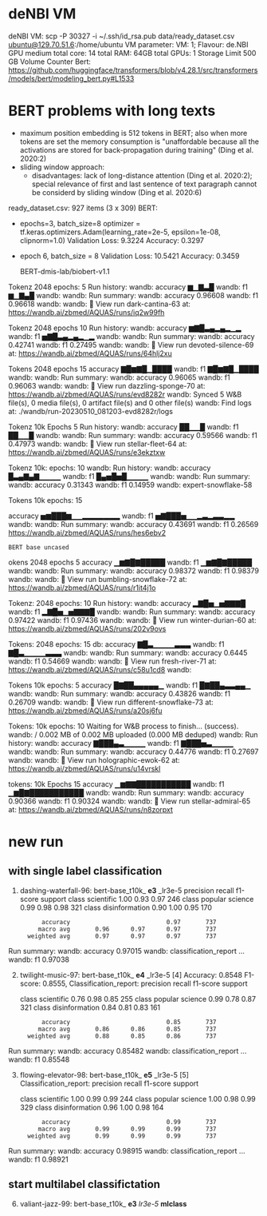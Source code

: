 # deNBI VM
deNBI VM: scp -P 30327  -i ~/.ssh/id_rsa.pub  data/ready_dataset.csv ubuntu@129.70.51.6:/home/ubuntu
VM parameter: VM: 1; Flavour: de.NBI GPU medium
total core: 14
total RAM: 64GB
total GPUs: 1
Storage Limit 500 GB
Volume Counter 
Bert: https://github.com/huggingface/transformers/blob/v4.28.1/src/transformers/models/bert/modeling_bert.py#L1533

# BERT problems with long texts
- maximum position embedding is 512 tokens in BERT; also when more tokens are set the memory consumption is "unaffordable because all the activations are stored for back-propagation during training" (Ding et al. 2020:2) 
- sliding window approach: 
  - disadvantages: lack of long-distance attention (Ding et al. 2020:2); special relevance of first and last sentence of text paragraph cannot be considerd by sliding window (Ding et al. 2020:6)




ready_dataset.csv: 927 items (3 x 309)
BERT: 
- epochs=3, batch_size=8
  optimizer = tf.keras.optimizers.Adam(learning_rate=2e-5, epsilon=1e-08, clipnorm=1.0)
  Validation Loss: 9.3224 Accuracy: 0.3297

- epoch 6, batch_size = 8
  Validation Loss: 10.5421 Accuracy: 0.3459



    BERT-dmis-lab/biobert-v1.1

Tokenz 2048
epochs: 5
 Run history:
wandb: accuracy ▆▁▇▃█
wandb:       f1 ▆▁▇▄█
wandb: 
wandb: Run summary:
wandb: accuracy 0.96608
wandb:       f1 0.96618
wandb: 
wandb: 🚀 View run dark-cantina-63 at: https://wandb.ai/zbmed/AQUAS/runs/iq2w99fh

Tokenz 2048
epochs 10
 Run history:
wandb: accuracy ▆▇█▃▄▂▄▂▁▂
wandb:       f1 ▅▇█▃▄▂▄▂▁▂
wandb: 
wandb: Run summary:
wandb: accuracy 0.42741
wandb:       f1 0.27495
wandb: 
wandb: 🚀 View run devoted-silence-69 at: https://wandb.ai/zbmed/AQUAS/runs/64hlj2xu

Tokens 2048
epochs 15
 accuracy ▇█▆▇█▁████
wandb:       f1 ▇█▆▇█▁████
wandb: 
wandb: Run summary:
wandb: accuracy 0.96065
wandb:       f1 0.96063
wandb: 
wandb: 🚀 View run dazzling-sponge-70 at: https://wandb.ai/zbmed/AQUAS/runs/evd8282r
wandb: Synced 5 W&B file(s), 0 media file(s), 0 artifact file(s) and 0 other file(s)
wandb: Find logs at: ./wandb/run-20230510_081203-evd8282r/logs







Tokenz 10k
Epochs 5
 Run history:
wandb: accuracy ██▁▁█
wandb:       f1 ██▁▁█
wandb: 
wandb: Run summary:
wandb: accuracy 0.59566
wandb:       f1 0.47973
wandb: 
wandb: 🚀 View run stellar-fleet-64 at: https://wandb.ai/zbmed/AQUAS/runs/e3ekztxw




Tokenz 10k:
epochs: 10
   wandb: Run history:
 wandb: accuracy █▃▄▇▄▇▁▁▁▁
   wandb:       f1 █▄▅█▅█▁▁▁▁
   wandb: 
   wandb: Run summary:
   wandb: accuracy 0.31343
   wandb:       f1 0.14959
   wandb: expert-snowflake-58


Tokens 10k
epochs: 15

accuracy ▅▆███▆▁▁▂▂▂▂▂▂▂
wandb:       f1 ▅▇███▅▁▁▂▃▂▃▃▂▂
wandb: 
wandb: Run summary:
wandb: accuracy 0.43691
wandb:       f1 0.26569
  https://wandb.ai/zbmed/AQUAS/runs/hes6ebv2









    BERT base uncased
okens 2048
epochs 5
accuracy ▁▆▇█▇█████
wandb:       f1 ▁▆▇█▇█████
wandb: 
wandb: Run summary:
wandb: accuracy 0.98372
wandb:       f1 0.98379
wandb: 
wandb: 🚀 View run bumbling-snowflake-72 at: https://wandb.ai/zbmed/AQUAS/runs/r1it4j1o



Tokenz: 2048
epochs: 10
 Run history:
wandb: accuracy ▂▇█▅▁▅▇▇▇█
wandb:       f1 ▂▇█▅▁▅▇▇▇█
wandb: 
wandb: Run summary:
wandb: accuracy 0.97422
wandb:       f1 0.97436
wandb: 
wandb: 🚀 View run winter-durian-60 at: https://wandb.ai/zbmed/AQUAS/runs/202v9ovs

Tokens: 2048
epochs: 15
db: accuracy ▇█▃▁▁▁▁▃▃▃
wandb:       f1 ▇█▃▁▁▁▁▃▃▃
wandb: 
wandb: Run summary:
wandb: accuracy 0.6445
wandb:       f1 0.54669
wandb: 
wandb: 🚀 View run fresh-river-71 at: https://wandb.ai/zbmed/AQUAS/runs/c58u1cd8
wandb: 


Tokens 10k
epochs: 5
accuracy █▇██▄▄▄▄▄▁
wandb:       f1 █▇██▄▃▃▄▄▁
wandb: 
wandb: Run summary:
wandb: accuracy 0.43826
wandb:       f1 0.26709
wandb: 
wandb: 🚀 View run different-snowflake-73 at: https://wandb.ai/zbmed/AQUAS/runs/a20sj6fu


Tokens: 10k
epochs: 10
 Waiting for W&B process to finish... (success).
wandb: / 0.002 MB of 0.002 MB uploaded (0.000 MB deduped)
wandb: Run history:
wandb: accuracy ▇███▄▃▁▁▁▁
wandb:       f1 ▇███▅▃▁▁▁▁
wandb: 
wandb: Run summary:
wandb: accuracy 0.44776
wandb:       f1 0.27697
wandb: 
wandb: 🚀 View run holographic-ewok-62 at: https://wandb.ai/zbmed/AQUAS/runs/u14vrskl


tokens: 10k
Epochs 15
accuracy ▁▆▇▇███████████
wandb:       f1 ▁▆█▇███████████
wandb: 
wandb: Run summary:
wandb: accuracy 0.90366
wandb:       f1 0.90324
wandb: 
wandb: 🚀 View run stellar-admiral-65 at: https://wandb.ai/zbmed/AQUAS/runs/n8zorpxt



# new run
## with single label classification 
1) dashing-waterfall-96: bert-base_t10k_ **e3** _lr3e-5 
  precision    recall  f1-score   support
     class scientific       1.00      0.93      0.97       246
class popular science       0.99      0.98      0.98       321
 class disinformation       0.90      1.00      0.95       170

             accuracy                           0.97       737
            macro avg       0.96      0.97      0.97       737
         weighted avg       0.97      0.97      0.97       737

Run summary:
wandb:              accuracy 0.97015
wandb: classification_report                     ...
wandb:                    f1 0.97038

2) twilight-music-97: bert-base_t10k_ **e4** _lr3e-5
[4] Accuracy: 0.8548 F1-score: 0.8555, Classification_report:                       precision    recall  f1-score   support

     class scientific       0.76      0.98      0.85       255
class popular science       0.99      0.78      0.87       321
 class disinformation       0.84      0.81      0.83       161

             accuracy                           0.85       737
            macro avg       0.86      0.86      0.85       737
         weighted avg       0.88      0.85      0.86       737

Run summary:
wandb:              accuracy 0.85482
wandb: classification_report                     ...
wandb:                    f1 0.85548


3) flowing-elevator-98: bert-base_t10k_ **e5** _lr3e-5
[5] Classification_report:                       precision    recall  f1-score   support

     class scientific       1.00      0.99      0.99       244
class popular science       1.00      0.98      0.99       329
 class disinformation       0.96      1.00      0.98       164

             accuracy                           0.99       737
            macro avg       0.99      0.99      0.99       737
         weighted avg       0.99      0.99      0.99       737
Run summary:
wandb:              accuracy 0.98915
wandb: classification_report                     ...
wandb:                    f1 0.98921



## start multilabel classifictation 
6) valiant-jazz-99: bert-base_t10k_ **e3** _lr3e-5_ **mlclass**